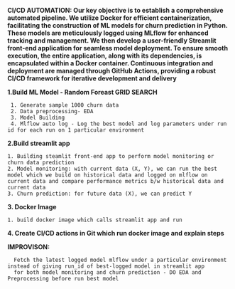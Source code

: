 **CI/CD AUTOMATION: Our key objective is to establish a comprehensive automated pipeline. We utilize Docker for efficient containerization, facilitating the construction of ML models for churn prediction in Python. These models are meticulously logged using MLflow for enhanced tracking and management. We then develop a user-friendly Streamlit front-end application for seamless model deployment. To ensure smooth execution, the entire application, along with its dependencies, is encapsulated within a Docker container. Continuous integration and deployment are managed through GitHub Actions, providing a robust CI/CD framework for iterative development and delivery**

**1.Build ML Model - Random Foreast GRID SEARCH**
   
     1. Generate sample 1000 churn data
     2. Data preprocessing- EDA
     3. Model Building
     4. Mlflow auto log - Log the best model and log parameters under run id for each run on 1 particular environment
     
**2.Build streamlit app**

    1. Building steamlit front-end app to perform model monitoring or churn data prediction
    2. Model monitoring: with current data (X, Y), we can run the best model which we build on historical data and logged on mlflow on current data and compare performance metrics b/w historical data and current data
    3. Churn prediction: for future data (X), we can predict Y
    
**3. Docker Image**

    1. build docker image which calls streamlit app and run
    
**4. Create CI/CD actions in Git which run docker image and explain steps** 

**IMPROVISON:**

      Fetch the latest logged model mlflow under a particular environment instead of giving run_id of best-logged model in streamlit app
      for both model monitoring and churn prediction - DO EDA and Preprocessing before run best model 
